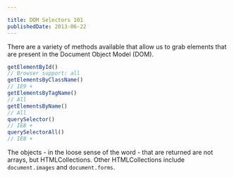 ```yaml
---

title: DOM Selectors 101
publishedDate: 2013-06-22
---
```


There are a variety of methods available that allow us to grab elements that are present in the Document Object Model (DOM).

```js
getElementById()
// Browser support: all
getElementsByClassName()
// IE9 +
getElementsByTagName()
// All
getElementsByName()
// All
querySelector()
// IE8 +
querySelectorAll()
// IE8 +
```

The objects - in the loose sense of the word - that are returned are not arrays, but HTMLCollections. Other HTMLCollections include `document.images` and `document.forms`.
